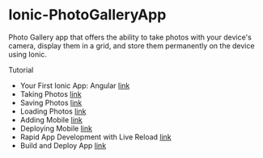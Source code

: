 # Ionic-PhotoGalleryApp
Photo Gallery app that offers the ability to take photos with your device's camera, display them in a grid, and store them permanently on the device using Ionic.<br>

Tutorial
<ul>
    <li>Your First Ionic App: Angular <a href="https://ionicframework.com/docs/angular/your-first-app" target="_blank">link</a></li>
    <li>Taking Photos <a href="https://ionicframework.com/docs/angular/your-first-app/taking-photos" target="_blank">link</a></li>
    <li>Saving Photos <a href="https://ionicframework.com/docs/angular/your-first-app/saving-photos" target="_blank">link</a></li>
    <li>Loading Photos <a href="https://ionicframework.com/docs/angular/your-first-app/loading-photos" target="_blank">link</a></li>
    <li>Adding Mobile <a href="https://ionicframework.com/docs/angular/your-first-app/adding-mobile" target="_blank">link</a></li>
    <li>Deploying Mobile <a href="https://ionicframework.com/docs/angular/your-first-app/deploying-mobile" target="_blank">link</a></li>
    <li>Rapid App Development with Live Reload <a href="https://ionicframework.com/docs/angular/your-first-app/live-reload" target="_blank">link</a></li>
    <li>Build and Deploy App <a href="https://ionicframework.com/docs/angular/your-first-app/distribute" target="_blank">link</a></li>
</ul>
